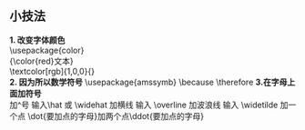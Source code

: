 ## 小技法
  **1. 改变字体颜色**  
   \usepackage{color}  
   {\color{red}文本}  
   \textcolor[rgb]{1,0,0}{}  
  **2. 因为所以数学符号**
  \usepackage{amssymb}
  \because
  \therefore
  **3.在字母上面加符号**  
  加^号 输入\hat  或 \widehat
  加横线 输入 \overline
  加波浪线 输入 \widetilde
  加一个点 \dot{要加点的字母}加两个点\ddot{要加点的字母}
